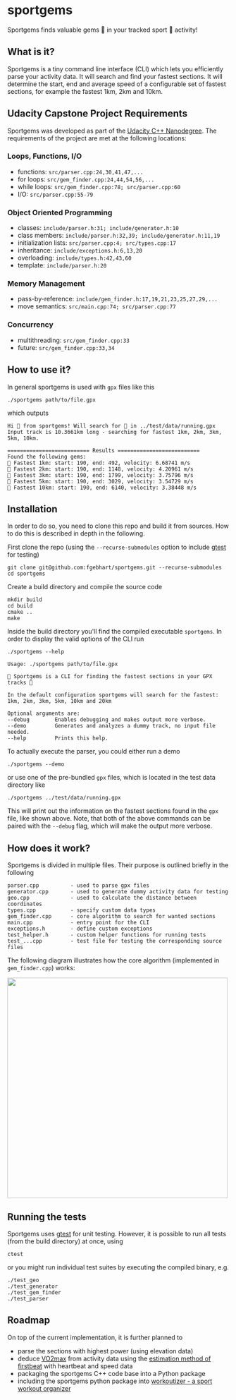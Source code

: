# sportgems

Sportgems finds valuable gems 💎 in your tracked sport 🚴 activity!


## What is it?
Sportgems is a tiny command line interface (CLI) which lets you efficiently parse your 
activity data. It will search and find your fastest sections. It will determine the start,
end and average speed of a configurable set of fastest sections, for example the fastest
1km, 2km and 10km.


## Udacity Capstone Project Requirements
Sportgems was developed as part of the [Udacity C++ Nanodegree](https://www.udacity.com/course/c-plus-plus-nanodegree--nd213).
The requirements of the project are met at the following locations:
### Loops, Functions, I/O
* functions: `src/parser.cpp:24,30,41,47,...`
* for loops: `src/gem_finder.cpp:24,44,54,56,...`
* while loops: `src/gem_finder.cpp:78; src/parser.cpp:60`
* I/O: `src/parser.cpp:55-79`
### Object Oriented Programming
* classes: `include/parser.h:31; include/generator.h:10`
* class members: `include/parser.h:32,39; include/generator.h:11,19`
* initialization lists: `src/parser.cpp:4; src/types.cpp:17`
* inheritance: `include/exceptions.h:6,13,20`
* overloading: `include/types.h:42,43,60`
* template: `include/parser.h:20`
### Memory Management
* pass-by-reference: `include/gem_finder.h:17,19,21,23,25,27,29,...`
* move semantics: `src/main.cpp:74; src/parser.cpp:77`
### Concurrency
* multithreading: `src/gem_finder.cpp:33`
* future: `src/gem_finder.cpp:33,34`


## How to use it?
In general sportgems is used with `gpx` files like this
```
./sportgems path/to/file.gpx
```
which outputs
```
Hi 👋 from sportgems! Will search for 💎 in ../test/data/running.gpx
Input track is 10.3661km long - searching for fastest 1km, 2km, 3km, 5km, 10km.

========================== Results ==========================
Found the following gems: 
💎 Fastest 1km: start: 190, end: 492, velocity: 6.68741 m/s
💎 Fastest 2km: start: 190, end: 1148, velocity: 4.20961 m/s
💎 Fastest 3km: start: 190, end: 1799, velocity: 3.75796 m/s
💎 Fastest 5km: start: 190, end: 3029, velocity: 3.54729 m/s
💎 Fastest 10km: start: 190, end: 6140, velocity: 3.38448 m/s
```

## Installation
In order to do so, you need to clone this repo and build it from sources. How to do this
is described in depth in the following.

First clone the repo (using the `--recurse-submodules` option to include [gtest](https://github.com/google/googletest/)
for testing)
```
git clone git@github.com:fgebhart/sportgems.git --recurse-submodules
cd sportgems
```

Create a build directory and compile the source code
```
mkdir build
cd build
cmake ..
make
```

Inside the build directory you'll find the compiled executable `sportgems`. In order to display
the valid options of the CLI run
```
./sportgems --help

Usage: ./sportgems path/to/file.gpx

💎 Sportgems is a CLI for finding the fastest sections in your GPX tracks 💎

In the default configuration sportgems will search for the fastest:
1km, 2km, 3km, 5km, 10km and 20km

Optional arguments are:
--debug        Enables debugging and makes output more verbose.
--demo         Generates and analyzes a dummy track, no input file needed.
--help         Prints this help.
```

To actually execute the parser, you could either run a demo
```
./sportgems --demo
```
or use one of the pre-bundled `gpx` files, which is located in the test data directory like
```
./sportgems ../test/data/running.gpx
```
This will print out the information on the fastest sections found in the `gpx`
file, like shown above. Note, that both of the above commands can be paired with the `--debug`
flag, which will make the output more verbose.


## How does it work?

Sportgems is divided in multiple files. Their purpose is outlined briefly in the following
```
parser.cpp          - used to parse gpx files
generator.cpp       - used to generate dummy activity data for testing
geo.cpp             - used to calculate the distance between coordinates
types.cpp           - specify custom data types
gem_finder.cpp      - core algorithm to search for wanted sections
main.cpp            - entry point for the CLI
exceptions.h        - define custom exceptions
test_helper.h       - custom helper functions for running tests
test_...cpp         - test file for testing the corresponding source files
```

The following diagram illustrates how the core algorithm (implemented in `gem_finder.cpp`) works:

<img src="https://i.imgur.com/Jwfyjsk.png" width="500">


## Running the tests
Sportgems uses [gtest](https://github.com/google/googletest/) for unit testing. However, it is
possible to run all tests (from the build directory) at once, using
```
ctest
```

or you might run individual test suites by executing the compiled binary, e.g.
```
./test_geo
./test_generator
./test_gem_finder
./test_parser
```


## Roadmap

On top of the current implementation, it is further planned to
* parse the sections with highest power (using elevation data)
* deduce [VO2max](https://en.wikipedia.org/wiki/VO2_max) from activity data using the [estimation method of firstbeat](https://assets.firstbeat.com/firstbeat/uploads/2017/06/white_paper_VO2max_30.6.2017.pdf) with heartbeat and speed data
* packaging the sportgems C++ code base into a Python package
* including the sportgems python package into [workoutizer - a sport workout organizer](https://github.com/fgebhart/workoutizer)
